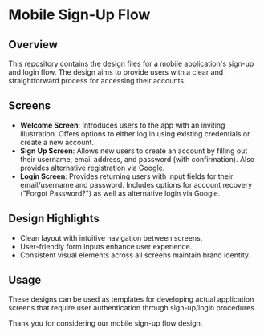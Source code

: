 # Mobile Sign-Up Flow

## Overview
This repository contains the design files for a mobile application's sign-up and login flow. The design aims to provide users with a clear and straightforward process for accessing their accounts.

## Screens
- **Welcome Screen**: Introduces users to the app with an inviting illustration. Offers options to either log in using existing credentials or create a new account.
- **Sign Up Screen**: Allows new users to create an account by filling out their username, email address, and password (with confirmation). Also provides alternative registration via Google.
- **Login Screen**: Provides returning users with input fields for their email/username and password. Includes options for account recovery ("Forgot Password?") as well as alternative login via Google.

## Design Highlights
- Clean layout with intuitive navigation between screens.
- User-friendly form inputs enhance user experience.
- Consistent visual elements across all screens maintain brand identity.

## Usage
These designs can be used as templates for developing actual application screens that require user authentication through sign-up/login procedures.

Thank you for considering our mobile sign-up flow design.
